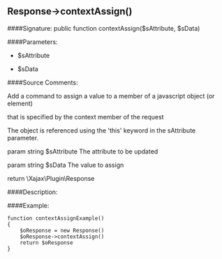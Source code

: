## Response->contextAssign()

####Signature: public function contextAssign($sAttribute, $sData)

####Parameters:

* $sAttribute

* $sData




####Source Comments:

Add a command to assign a value to a member of a javascript object (or element)

that is specified by the context member of the request



The object is referenced using the 'this' keyword in the sAttribute parameter.



param string		$sAttribute			The attribute to be updated

param string		$sData				The value to assign



return \Xajax\Plugin\Response



####Description:


####Example:
```
function contextAssignExample()
{
    $oResponse = new Response()
    $oResponse->contextAssign()
    return $oResponse
}
```